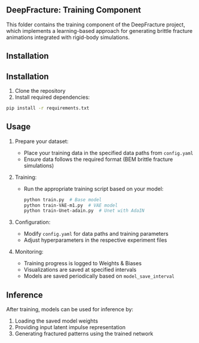&nbsp;

<h2> DeepFracture: Training Component </h2> 

This folder contains the training component of the DeepFracture project, which implements a learning-based approach for generating brittle fracture animations integrated with rigid-body simulations.

## Installation

## Installation

1. Clone the repository
2. Install required dependencies:
```bash
pip install -r requirements.txt
```

## Usage

1. Prepare your dataset:
   - Place your training data in the specified data paths from `config.yaml`
   - Ensure data follows the required format (BEM brittle fracture simulations)

2. Training:
   - Run the appropriate training script based on your model:
     ```bash
     python train.py  # Base model
     python train-VAE-m1.py  # VAE model
     python train-Unet-adain.py  # Unet with AdaIN
     ```

3. Configuration:
   - Modify `config.yaml` for data paths and training parameters
   - Adjust hyperparameters in the respective experiment files

4. Monitoring:
   - Training progress is logged to Weights & Biases
   - Visualizations are saved at specified intervals
   - Models are saved periodically based on `model_save_interval`

## Inference

After training, models can be used for inference by:
1. Loading the saved model weights
2. Providing input latent impulse representation
3. Generating fractured patterns using the trained network
